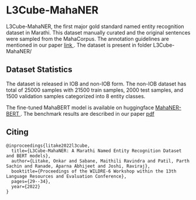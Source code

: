 # L3Cube-MahaNER

L3Cube-MahaNER, the first major gold standard named entity recognition dataset in Marathi. This dataset manually curated and the original sentences were sampled from the MahaCorpus. The annotation guidelines are mentioned in our paper <a href='https://arxiv.org/abs/2204.06029'> link </a>.
The dataset is present in folder L3Cube-MahaNER/

## Dataset Statistics

The dataset is released in IOB and non-IOB form. The non-IOB dataset has total of 25000 samples with 21500 train samples, 2000 test samples, and 1500 validation samples categorized into 8 entity classes.

The fine-tuned MahaBERT model is available on huggingface <a href='https://huggingface.co/l3cube-pune/marathi-ner'> MahaNER-BERT </a>. The benchmark results are described in our paper <a href='https://arxiv.org/pdf/2204.06029.pdf'> pdf </a>

## Citing

```
@inproceedings{litake2022l3cube,
  title={L3Cube-MahaNER: A Marathi Named Entity Recognition Dataset and BERT models},
  author={Litake, Onkar and Sabane, Maithili Ravindra and Patil, Parth Sachin and Ranade, Aparna Abhijeet and Joshi, Raviraj},
  booktitle={Proceedings of the WILDRE-6 Workshop within the 13th Language Resources and Evaluation Conference},
  pages={29--34},
  year={2022}
}
```

